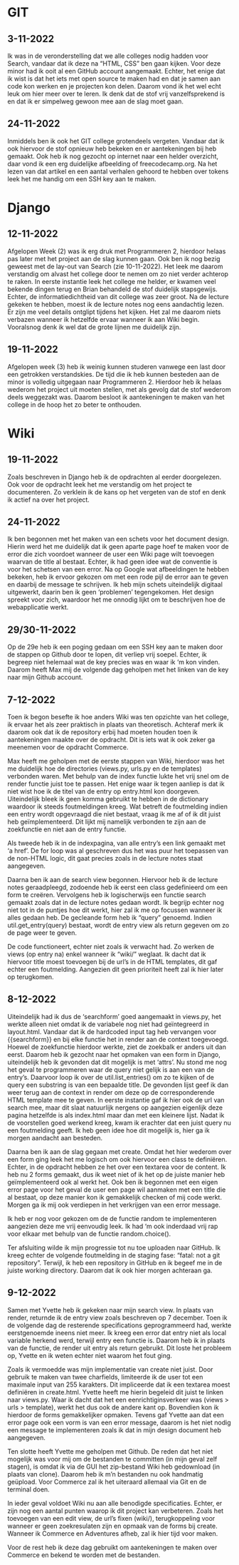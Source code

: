 # GIT

## 3-11-2022
Ik was in de veronderstelling dat we alle colleges nodig hadden voor Search, vandaar dat ik deze na “HTML, CSS” ben gaan kijken. Voor deze minor had ik ooit al een GitHub account aangemaakt. Echter, het enige dat ik wist is dat het iets met open source te maken had en dat je samen aan code kon werken en je projecten kon delen. Daarom vond ik het wel echt leuk om hier meer over te leren. Ik denk dat de stof vrij vanzelfsprekend is en dat ik er simpelweg gewoon mee aan de slag moet gaan.

## 24-11-2022
Inmiddels ben ik ook het GIT college grotendeels vergeten. Vandaar dat ik ook hiervoor de stof opnieuw heb bekeken en er aantekeningen bij heb gemaakt. Ook heb ik nog gezocht op internet naar een helder overzicht, daar vond ik een erg duidelijke afbeelding of freecodecamp.org. Na het lezen van dat artikel en een aantal verhalen gehoord te hebben over tokens leek het me handig om een SSH key aan te maken.

# Django

## 12-11-2022
Afgelopen Week (2) was ik erg druk met Programmeren 2, hierdoor helaas pas later met het project aan de slag kunnen gaan. Ook ben ik nog bezig geweest met de lay-out van Search (zie 10-11-2022). Het leek me daarom verstandig om alvast het college door te nemen om zo niet verder achterop te raken. In eerste instantie leek het college me helder, er kwamen veel bekende dingen terug en Brian behandeld de stof duidelijk stapsgewijs. Echter, de informatiedichtheid van dit college was zeer groot. Na de lecture gekeken te hebben, moest ik de lecture notes nog eens aandachtig lezen. Er zijn me veel details ontglipt tijdens het kijken. Het zal me daarom niets verbazen wanneer ik hetzelfde ervaar wanneer ik aan Wiki begin. Vooralsnog denk ik wel dat de grote lijnen me duidelijk zijn.

## 19-11-2022
Afgelopen week (3)  heb ik weinig kunnen studeren vanwege een last door een getrokken verstandskies. De tijd die ik heb kunnen besteden aan de minor is volledig uitgegaan naar Programmeren 2. Hierdoor heb ik helaas wederom het project uit moeten stellen, met als gevolg dat de stof wederom deels weggezakt was. Daarom besloot ik aantekeningen te maken van het college in de hoop het zo beter te onthouden.

# Wiki

## 19-11-2022
Zoals beschreven in Django heb ik de opdrachten al eerder doorgelezen. Ook voor de opdracht leek het me verstandig om het project te documenteren. Zo verklein ik de kans op het vergeten van de stof en denk ik actief na over het project.

## 24-11-2022
Ik ben begonnen met het maken van een schets voor het document design. Hierin werd het me duidelijk dat ik geen aparte page hoef te maken voor de error die zich voordoet wanneer de user een Wiki page wilt toevoegen waarvan de title al bestaat. Echter, ik had geen idee wat de conventie is voor het schetsen van een error. Na op Google wat afbeeldingen te hebben bekeken, heb ik ervoor gekozen om met een rode pijl de error aan te geven en daarbij de message te schrijven. Ik heb mijn schets uiteindelijk digitaal uitgewerkt, daarin ben ik geen ‘problemen’ tegengekomen. Het design spreekt voor zich, waardoor het me onnodig lijkt om te beschrijven hoe de webapplicatie werkt.

## 29/30-11-2022
Op de 29e heb ik een poging gedaan om een SSH key aan te maken door de stappen op Github door te lopen, dit verliep vrij soepel. Echter, ik begreep niet helemaal wat de key precies was en waar ik ‘m kon vinden. Daarom heeft Max mij de volgende dag geholpen met het linken van de key naar mijn Github account.

## 7-12-2022
Toen ik begon besefte ik hoe anders Wiki was ten opzichte van het college, ik ervaar het als zeer praktisch in plaats van theoretisch. Achteraf merk ik daarom ook dat ik de repository erbij had moeten houden toen ik aantekeningen maakte over de opdracht. Dit is iets wat ik ook zeker ga meenemen voor de opdracht Commerce.

Max heeft me geholpen met de eerste stappen van Wiki, hierdoor was het me duidelijk hoe de directories (views.py, urls.py en de templates) verbonden waren. Met behulp van de index functie lukte het vrij snel om de render functie juist toe te passen. Het enige waar ik tegen aanliep is dat ik niet wist hoe ik de titel van de entry op entry.html kon doorgeven. Uiteindelijk bleek ik geen komma gebruikt te hebben in de dictionary waardoor ik steeds foutmeldingen kreeg.
Wat betreft de foutmelding indien een entry wordt opgevraagd die niet bestaat, vraag ik me af of ik dit juist heb geïmplementeerd. Dit lijkt mij namelijk verbonden te zijn aan de zoekfunctie en niet aan de entry functie.

Als tweede heb ik in de indexpagina, van alle entry’s een link gemaakt met ‘a href’. De for loop was al geschreven dus het was puur het toepassen van de non-HTML logic, dit gaat precies zoals in de lecture notes staat aangegeven.

Daarna ben ik aan de search view begonnen. Hiervoor heb ik de lecture notes geraadpleegd, zodoende heb ik eerst een class gedefinieerd om een form te creëren. Vervolgens heb ik logischerwijs een functie search gemaakt zoals dat in de lecture notes gedaan wordt. Ik begrijp echter nog niet tot in de puntjes hoe dit werkt, hier zal ik me op focussen wanneer ik alles gedaan heb.
De gecleande form heb ik “query” genoemd. Indien util.get_entry(query) bestaat, wordt de entry view als return gegeven om zo de page weer te geven.

De code functioneert, echter niet zoals ik verwacht had. Zo werken de views (op entry na) enkel wanneer ik “wiki/” weglaat. Ik dacht dat ik hiervoor title moest toevoegen bij de url’s in de HTML templates, dit gaf echter een foutmelding. Aangezien dit geen prioriteit heeft zal ik hier later op terugkomen.


## 8-12-2022
Uiteindelijk had ik dus de ‘searchform’ goed aangemaakt in views.py, het werkte alleen niet omdat ik de variabele nog niet had geïntegreerd in layout.html. Vandaar dat ik de hardcoded input tag heb vervangen voor {{searchform}} en bij elke functie het in render aan de context toegevoegd. Hoewel de zoekfunctie hierdoor werkte, ziet de zoekbalk er anders uit dan eerst. Daarom heb ik gezocht naar het opmaken van een form in Django, uiteindelijk heb ik gevonden dat dit mogelijk is met ‘attrs’.
Nu stond me nog het geval te programmeren waar de query niet gelijk is aan een van de entry’s. Daarvoor loop ik over de util.list_entries() om zo te kijken of de query een substring is van een bepaalde title. De gevonden lijst geef ik dan weer terug aan de context in render om deze op de corresponderende HTML template mee te geven. In eerste instantie gaf ik hier ook de url van search mee, maar dit slaat natuurlijk nergens op aangezien eigenlijk deze pagina hetzelfde is als index.html maar dan met een kleinere lijst. Nadat ik de voorstellen goed werkend kreeg, kwam ik erachter dat een juist query nu een foutmelding geeft. Ik heb geen idee hoe dit mogelijk is, hier ga ik morgen aandacht aan besteden.

Daarna ben ik aan de slag gegaan met create. Omdat het hier wederom over een form ging leek het me logisch om ook hiervoor een class te definiëren. Echter, in de opdracht hebben ze het over een textarea voor de content. Ik heb nu 2 forms gemaakt, dus ik weet niet of ik het op de juiste manier heb geïmplementeerd ook al werkt het.
Ook ben ik begonnen met een eigen error page voor het geval de user een page wil aanmaken met een title die al bestaat, op deze manier kon ik gemakkelijk checken of mij code werkt. Morgen ga ik mij ook verdiepen in het verkrijgen van een error message.

Ik heb er nog voor gekozen om de de functie random te implementeren aangezien deze me vrij eenvoudig leek. Ik had ‘m ook inderdaad vrij rap voor elkaar met behulp van de functie random.choice().

Ter afsluiting wilde ik mijn progressie tot nu toe uploaden naar GitHub. Ik kreeg echter de volgende foutmelding in de staging fase: “fatal: not a git repository”. Terwijl, ik heb een repository in GitHub en ik begeef me in de juiste working directory. Daarom dat ik ook hier morgen achteraan ga.


## 9-12-2022
Samen met Yvette heb ik gekeken naar mijn search view. In plaats van render, returnde ik de entry view zoals beschreven op 7 december. Toen ik de volgende dag de resterende specifications geprogrammeerd had, werkte eerstgenoemde ineens niet meer. Ik kreeg een error dat entry niet als local variable herkend werd, terwijl entry een functie is. Daarom heb ik in plaats van de functie, de render uit entry als return gebruikt. Dit loste het probleem op, Yvette en ik weten echter niet waarom het fout ging.

Zoals ik vermoedde was mijn implementatie van create niet juist. Door gebruik te maken van twee charfields, limiteerde ik de user tot een maximale input van 255 karakters. Dit impliceerde dat ik een textarea moest definiëren in create.html. Yvette heeft me hierin begeleid dit juist te linken naar views.py. Waar ik dacht dat het een eenrichtiginsverkeer was (views > urls > template), werkt het dus ook de andere kant op. Bovendien kon ik hierdoor de forms gemakkelijker opmaken.
Tevens gaf Yvette aan dat een error page ook een vorm is van een error message, daarom is het niet nodig een message te implementeren zoals ik dat in mijn design document heb aangegeven.

Ten slotte heeft Yvette me geholpen met Github. De reden dat het niet mogelijk was voor mij om de bestanden te committen (in mijn geval zelf stagen), is omdat ik via de GUI het zip-bestand Wiki heb gedownload (in plaats van clone). Daarom heb ik m’n bestanden nu ook handmatig geüpload. Voor Commerce zal ik het uiteraard allemaal via Git en de terminal doen.

In ieder geval voldoet Wiki nu aan alle benodigde specificaties. Echter, er zijn nog een aantal punten waarop ik dit project kan verbeteren. Zoals het toevoegen van een edit view, de url’s fixen (wiki/), terugkoppeling voor wanneer er geen zoekresulaten zijn en opmaak van de forms bij create. Wanneer ik Commerce en Adventures afheb, zal ik hier tijd voor maken.

Voor de rest heb ik deze dag gebruikt om aantekeningen te maken over Commerce en bekend te worden met de bestanden.
